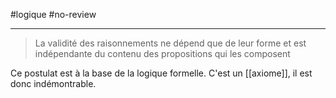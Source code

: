 #logique #no-review 

----
> La validité des raisonnements ne dépend que de leur forme et est indépendante du contenu des propositions qui les composent

Ce postulat est à la base de la logique formelle.
C'est un [[axiome]], il est donc indémontrable.

